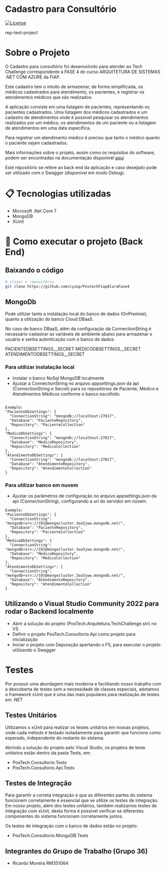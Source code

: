 # Cadastro para Consultório
[![License](https://img.shields.io/badge/license-MIT-green)](./LICENSE)

rep-test-project

# Sobre o Projeto

O Cadastro para consultório foi desenvolvido para atender ao Tech Challenge correspondente à FASE 4 do curso ARQUITETURA DE SISTEMAS .NET COM AZURE da FIAP.

Este cadastro tem o intuito de armazenar, de forma simplificada, os médicos cadastrados para atendimento, os pacientes, e registrar os atendimentos médicos que são realizados.

A aplicação consiste em uma listagem de pacientes, representando os pacientes cadastrados. Uma listagem dos médicos cadastrados e um cadastro de atendimentos onde é possível pesquisar os atendimentos realizados por um médico, os atendimentos de um paciente ou a listagem de atendimentos em uma data específica. 

Para registrar um atendimento médico é preciso que tanto o médico quanto o paciente sejam cadastrados.

Mais informações sobre o projeto, assim como os requisitos do software, podem ser encontradas na documentação disponível [aqui](https://github.com/cyzop/blob/Master/PostechFiapAluraFase4/ConsultorioMedicoDoc.pdf)

Este repositório se refere ao back end da aplicação e caso desejado pode ser utilizado com o Swagger (disponível em modo Debug).

# 📋 Tecnologias utilizadas

- Microsoft .Net Core 7
- MongoDB
- XUnit 
 
# 🔧 Como executar o projeto (Back End)

## Baixando o código

```bash
# clonar o repositório
git clone https://github.com/cyzop/PostechFiapAluraFase4
```

## MongoDb

Pode utilizar tanto a instalação local do banco de dados (OnPremise), quanto a utilização do banco Cloud DBaaS.

No caso de banco DBaaS, além da configuração da ConnectionString é necessário cadastrar as variáveis de ambiente abaixo para armazenar o usuário e senha autenticação com o banco de dados:

PACIENTEDBSETTINGS__SECRET
MEDICODBSETTINGS__SECRET
ATENDIMENTODBSETTINGS__SECRET

### Para utilizar instalação local
- Instalar o banco NoSql MongoDB localmente
- Ajustar a ConnectionString no arquivo appsettings.json da api (ConnectionString e Secret) para os repositórios de Paciente, Médico e Atendimentos Médicos conforme o banco escolhido.

``` AppSettings OnPremise

Exemplo:
"PacienteDbSettings": {
  "ConnectionString": "mongodb://localhost:27017",
  "Database": "PacienteRepository",
  "Repository": "PacienteCollection"
},
"MedicoDbSettings": {
  "ConnectionString": "mongodb://localhost:27017",
  "Database": "MedicoRepository",
  "Repository": "MedicoCollection"
},
"AtendimentoDbSettings": {
  "ConnectionString": "mongodb://localhost:27017",
  "Database": "AtendimentoRepository",
  "Repository": "AtendimentoCollection"
}
```

### Para utilizar banco em nuvem
- Ajustar os parâmetros de configuração no arquivo appsettings.json da api (ConnectionString), configurando a url do servidor em núvem.

``` AppSettings DBaaS
Exemplo:
"PacienteDbSettings": {
  "ConnectionString": "mongodb+srv://{0}@mongocluster.3oa3jww.mongodb.net/",
  "Database": "PacienteRepository",
  "Repository": "PacienteCollection"
},
"MedicoDbSettings": {
  "ConnectionString": "mongodb+srv://{0}@mongocluster.3oa3jww.mongodb.net/",
  "Database": "MedicoRepository",
  "Repository": "MedicoCollection"
},
"AtendimentoDbSettings": {
  "ConnectionString": "mongodb+srv://{0}@mongocluster.3oa3jww.mongodb.net/",
  "Database": "AtendimentoRepository",
  "Repository": "AtendimentoCollection"
}
```

## Utilizando o Visual Studio Community 2022 para rodar o Backend localmente

- Abrir a solução do projeto (PosTech.Arquitetura.TechChallenge.sln) no VS
- Definir o projeto PosTech.Consultorio.Api como projeto para inicialização
- Iniciar o projeto com Depuração apertando o F5, para executar o projeto utilizando o Swagger


# Testes

Por possuir uma abordagem mais moderna e facilitando nosso trabalho com a descoberta de testes sem a necessidade de classes especiais, adotamos o framework xUnit que é uma das mais populares para realização de testes em .NET

## Testes Unitários

Utilizamos o xUnit para realizar os testes unitários em nossas projetos, onde cada método é testado isoladamente para garantir que funcione como esperado, independente do restante do sistema.

Abrindo a solução do projeto pelo Visual Studio, os projetos de teste unitários estão dentro da pasta Tests, em:
- PosTech.Consultorio.Tests
- PosTech.Consultorio.Api.Tests


## Testes de Integração 

Para garantir a correta integração e que as diferentes partes do sistema funcionem corretamente é essencial que se utilize os testes de integração.
Em nosso projeto, além dos testes unitários, também realizamos testes de integração com xUnit, desta forma é possível verificar se diferentes componentes do sistema funcionam corretamente juntos.

Os testes de integração com o banco de dados estão no projeto:
- PosTech.Consultorio.MongoDB.Tests


## Integrantes do Grupo de Trabalho (Grupo 36)
- Ricardo Moreira RM351064 
